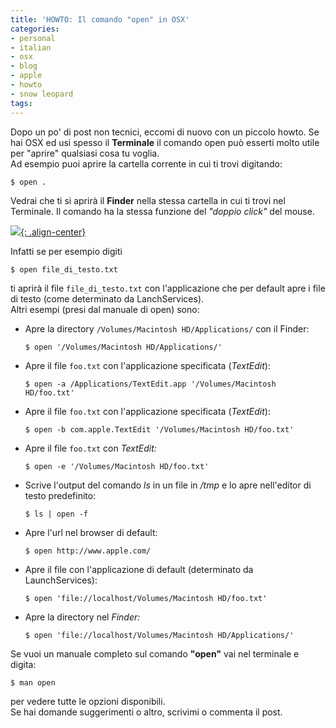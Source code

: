 ```yaml
---
title: 'HOWTO: Il comando "open" in OSX'
categories:
- personal
- italian
- osx
- blog
- apple
- howto
- snow leopard
tags:
---
```

Dopo un po' di post non tecnici, eccomi di nuovo con un piccolo
howto. Se hai OSX ed usi spesso il
**Terminale** il comando open può esserti molto utile per "aprire" qualsiasi
cosa tu voglia.  
Ad esempio puoi aprire la cartella corrente in cui ti trovi digitando:

```
$ open .
```

Vedrai che ti si aprirà il **Finder** nella stessa cartella in cui ti trovi
nel Terminale. Il comando ha la stessa funzione del _"doppio click"_ del
mouse.

[![]({{site.url}}/images/open-osx.png){: .align-center}]({{site.url}}/images/open-osx.png)

Infatti se per esempio digiti

```
$ open file_di_testo.txt
```

ti aprirà il file `file_di_testo.txt` con l'applicazione che per default apre
i file di testo (come determinato da LanchServices).  
Altri esempi (presi dal manuale di open) sono:

  * Apre la directory `/Volumes/Macintosh HD/Applications/` con il Finder: 
    
    ```
    $ open '/Volumes/Macintosh HD/Applications/'
    ```
  * Apre il file `foo.txt` con l'applicazione specificata (_TextEdit_): 
    
    ```
    $ open -a /Applications/TextEdit.app '/Volumes/Macintosh HD/foo.txt'
    ```
  * Apre il file `foo.txt` con l'applicazione specificata (_TextEdit_): 

    ```
    $ open -b com.apple.TextEdit '/Volumes/Macintosh HD/foo.txt'
    ```
  * Apre il file `foo.txt` con _TextEdit:_
    
    ```
    $ open -e '/Volumes/Macintosh HD/foo.txt'
    ```
  * Scrive l'output del comando _ls_ in un file in _/tmp_ e lo apre nell'editor di testo predefinito:

    ```
    $ ls | open -f
    ```
  * Apre l'url nel browser di default:

    ```
    $ open http://www.apple.com/
    ```
  * Apre il file con l'applicazione di default (determinato da LaunchServices):

    ```
    $ open 'file://localhost/Volumes/Macintosh HD/foo.txt'
    ```
  * Apre la directory nel _Finder:_

    ```
    $ open 'file://localhost/Volumes/Macintosh HD/Applications/'
    ```

Se vuoi un manuale completo sul comando **"open"** vai nel terminale e digita:

```
$ man open
```

per vedere tutte le opzioni disponibili.  
Se hai domande suggerimenti o altro, scrivimi o commenta il post.
